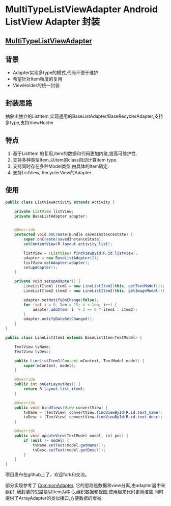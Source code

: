 # MultiTypeListViewAdapter Android ListView Adapter 封装

## [MultiTypeListViewAdapter](https://github.com/kmfish/MultiTypeListViewAdapter)

## 背景
- Adapter实现多type的模式,代码不便于维护
- 希望针对Item粒度的复用
- ViewHolder的统一封装

## 封装思路
抽象出独立的ListItem,实现通用的BaseListAdapter/BaseRecyclerAdapter,支持多type,支持ViewHolder

## 特点
1. 基于ListItem 的复用,item的数据和代码更加内聚,提高可维护性.
2. 支持多种类型Item,以item的class自动计算item type.
3. 支持同时存在多种Model类型,由具体的Item确定.
3. 支持ListView, RecyclerView的Adapter

## 使用
```java
public class ListViewActivity extends Activity {

    private ListView listView;
    private BaseListAdapter adapter;


    @Override
    protected void onCreate(Bundle savedInstanceState) {
        super.onCreate(savedInstanceState);
        setContentView(R.layout.activity_list);

        listView = (ListView) findViewById(R.id.listview);
        adapter = new BaseListAdapter(2);
        listView.setAdapter(adapter);
        setupAdapter();
    }

    private void setupAdapter() {
        LineListItem1 item1 = new LineListItem1(this, getTextModel());
        LineListItem2 item2 = new LineListItem2(this, getImageModel());

        adapter.setNotifyOnChange(false);
        for (int i = 0, len = 15; i < len; i++) {
            adapter.addItem( i  % 2 == 0 ? item1 : item2);
        }
        adapter.notifyDataSetChanged();
    }
}

public class LineListItem1 extends BaseListItem<TextModel> {

    TextView tvName;
    TextView tvDesc;

    public LineListItem1(Context mContext, TextModel model) {
        super(mContext, model);
    }

    @Override
    public int onGetLayoutRes() {
        return R.layout.list_item1;
    }

    @Override
    public void bindViews(View convertView) {
        tvName = (TextView) convertView.findViewById(R.id.text_name);
        tvDesc = (TextView) convertView.findViewById(R.id.text_desc);
    }

    @Override
    public void updateView(TextModel model, int pos) {
        if (null != model) {
            tvName.setText(model.getName());
            tvDesc.setText(model.getDesc());
        }
    }
}
```

项目发布在github上了，欢迎fork和交流。

部分实现参考了 [CommonAdapter](https://github.com/tianzhijiexian/CommonAdapter), 它的思路是数据和view分离,由adapter居中来组织.
我封装的思路是以Item为中心,组织数据和视图,使用起来代码更简洁些.同时提供了ArrayAdapter的类似接口,方便数据的增减.




